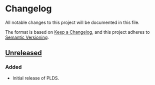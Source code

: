 # Changelog

All notable changes to this project will be documented in this file.

The format is based on [Keep a Changelog](https://keepachangelog.com/en/1.0.0/),
and this project adheres to [Semantic Versioning](https://semver.org/spec/v2.0.0.html).

## [Unreleased]

### Added

- Initial release of PLDS.

[Unreleased]: https://github.com/phoenixframework/plds/compare/v0.1.0...HEAD
[0.1.0]: https://github.com/phoenixframework/plds/releases/tag/v0.1.0
